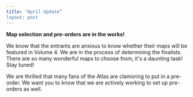 ```yaml
---
title: "April Update”
layout: post
---
```



**Map selection and pre-orders are in the works!**

We know that the entrants are anxious to know whether their maps will be featured in Volume 4. We are in the process of determining the finalists. There are so many wonderful maps to choose from; it's a daunting task! Stay tuned! 

We are thrilled that many fans of the Atlas are clamoring to put in a pre-order. We want you to know that we are actively working to set up pre-orders as well. 
